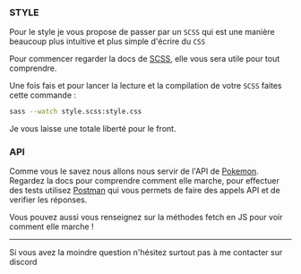### STYLE ###

Pour le style je vous propose de passer par un `SCSS` qui est une manière beaucoup plus intuitive et plus simple d'écrire du `CSS`

Pour commencer regarder la docs de [SCSS](https://sass-lang.com/), elle vous sera utile pour tout comprendre.

Une fois fais et pour lancer la lecture et la compilation de votre `SCSS` faites cette commande :
```bash
sass --watch style.scss:style.css
```

Je vous laisse une totale liberté pour le front.

### API ###

Comme vous le savez nous allons nous servir de l'API de [Pokemon](https://pokeapi.co/docs/v2#pokemon). Regardez la docs pour comprendre comment elle marche, pour effectuer des tests utilisez [Postman](https://www.postman.com/) qui vous permets de faire des appels API et de verifier les réponses.

Vous pouvez aussi vous renseignez sur la méthodes fetch en JS pour voir comment elle marche !

***

Si vous avez la moindre question n'hésitez surtout pas à me contacter sur discord